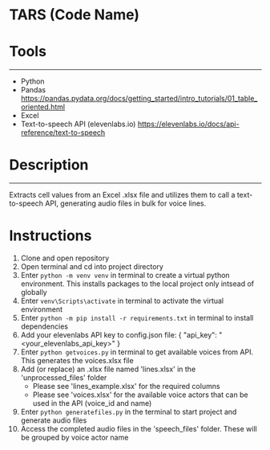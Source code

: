 ﻿# TARS (Code Name)
# Tools 
-----
* Python 
* Pandas https://pandas.pydata.org/docs/getting_started/intro_tutorials/01_table_oriented.html
* Excel
* Text-to-speech API (elevenlabs.io) https://elevenlabs.io/docs/api-reference/text-to-speech

# Description
------------
Extracts cell values from an Excel .xlsx file and utilizes them to call a text-to-speech API, generating audio files in bulk for voice lines.


# Instructions
1. Clone and open repository
2. Open terminal and cd into project directory
3. Enter `python -m venv venv` in terminal to create a virtual python environment. This installs packages to the local project only intsead of globally
4. Enter `venv\Scripts\activate` in terminal to activate the virtual environment
5. Enter `python -m pip install -r requirements.txt` in terminal to install dependencies
6. Add your elevenlabs API key to config.json file:
{
    "api_key": "<your_elevenlabs_api_key>"
}
7. Enter `python getvoices.py` in terminal to get available voices from API. This generates the voices.xlsx file
8. Add (or replace) an .xlsx file named 'lines.xlsx' in the 'unprocessed_files' folder
   * Please see 'lines_example.xlsx' for the required columns
   * Please see 'voices.xlsx' for the available voice actors that can be used in the API (voice_id and name)
9. Enter `python generatefiles.py` in the terminal to start project and generate audio files
10. Access the completed audio files in the 'speech_files' folder. These will be grouped by voice actor name
